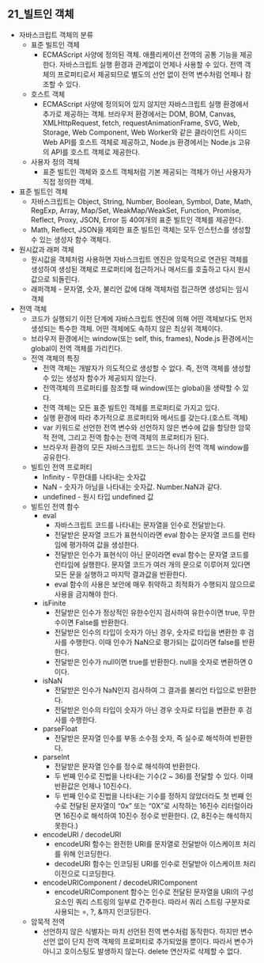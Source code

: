 ## 21_빌트인 객체

- 자바스크립트 객체의 분류
    - 표준 빌트인 객체
        - ECMAScript 사양에 정의된 객체. 애플리케이션 전역의 공통 기능을 제공한다. 자바스크립트 실행 환경과 관계없이 언제나 사용할 수 있다. 전역 객체의 프로퍼티로서 제공되므로 별도의 선언 없이 전역 변수처럼 언제나 참조할 수 있다.
    - 호스트 객체
        - ECMAScript 사양에 정의되어 있지 않지만 자바스크립트 실행 환경에서 추가로 제공하는 객체. 브라우저 환경에서는 DOM, BOM, Canvas, XMLHttpRequest, fetch, requestAnimationFrame, SVG, Web, Storage, Web Component, Web Worker와 같은 클라이언트 사이드 Web API를 호스트 객체로 제공하고, Node.js 환경에서는 Node.js 고유의 API를 호스트 객체로 제공한다.
    - 사용자 정의 객체
        - 표준 빌트인 객체와 호스트 객체처럼 기본 제공되는 객체가 아닌 사용자가 직접 정의한 객체.
- 표준 빌트인 객체
    - 자바스크립트는 Object, String, Number, Boolean, Symbol, Date, Math, RegExp, Array, Map/Set, WeakMap/WeakSet, Function, Promise, Reflect, Proxy, JSON, Error 등 40여개의 표준 빌트인 객체를 제공한다.
    - Math, Reflect, JSON을 제외한 표준 빌트인 객체는 모두 인스턴스를 생성할 수 있는 생성자 함수 객체다.
- 원시값과 래퍼 객체
    - 원시값을 객체처럼 사용하면 자바스크립트 엔진은 암묵적으로 연관된 객체를 생성하여 생성된 객체로 프로퍼티에 접근하거나 매서드를 호출하고 다시 원시값으로 되돌린다.
    - 래퍼객체 - 문자열, 숫자, 불리언 값에 대해 객체처럼 접근하면 생성되는 임시 객체
- 전역 객체
    - 코드가 실행되기 이전 단계에 자바스크립트 엔진에 의해 어떤 객체보다도 먼저 생성되는 특수한 객체. 어떤 객체에도 속하지 않은 최상위 객체이다.
    - 브라우저 환경에서는 window(또는 self, this, frames), Node.js 환경에서는 global이 전역 객체를 가리킨다.
    - 전역 객체의 특징
        - 전역 객체는 개발자가 의도적으로 생성할 수 없다. 즉, 전역 객체를 생성할 수 있는 생성자 함수가 제공되지 않는다.
        - 전역객체의 프로퍼티를 참조할 때 window(또는 global)을 생략할 수 있다.
        - 전역 객체는 모든 표준 빌트인 객체를 프로퍼티로 가지고 있다.
        - 실행 환경에 따라 추가적으로 프로퍼티와 메서드를 갖는다.(호스트 객체)
        - var 키워드로 선언한 전역 변수와 선언하지 않은 변수에 값을 할당한 암묵적 전역, 그리고 전역 함수는 전역 객체의 프로퍼티가 된다.
        - 브라우저 환경의 모든 자바스크립트 코드는 하나의 전역 객체 window를 공유한다.
    - 빌트인 전역 프로퍼티
        - Infinity - 무한대를 나타내는 숫자값
        - NaN - 숫자가 아님을 나타내는 숫자값. Number.NaN과 같다.
        - undefined - 원시 타입 undefined 값
    - 빌트인 전역 함수
        - eval
            - 자바스크립트 코드를 나타내는 문자열을 인수로 전달받는다.
            - 전달받은 문자열 코드가 표현식이라면 eval 함수는 문자열 코드를 런타임에 평가하여 값을 생성한다.
            - 전달받은 인수가 표현식이 아닌 문이라면 eval 함수는 문자열 코드를 런타임에 실행한다. 문자열 코드가 여러 개의 문으로 이루어져 있다면 모든 문을 실행하고 마지막 결과값을 반환한다.
            - eval 함수의 사용은 보안에 매우 취약하고 최적화가 수행되지 않으므로 사용을 금지해야 한다.
        - isFinite
            - 전달받은 인수가 정상적인 유한수인지 검사하여 유한수이면 true, 무한수이면 False를 반환한다.
            - 전달받은 인수의 타입이 숫자가 아닌 경우, 숫자로 타입을 변환한 후 검사를 수행한다. 이때 인수가 NaN으로 평가되는 값이라면 false를 반환한다.
            - 전달받은 인수가 null이면 true를 반환한다. null을 숫자로 변환하면 0이다.
        - isNaN
            - 전달받은 인수가 NaN인지 검사하여 그 결과를 불리언 타입으로 반환한다.
            - 전달받은 인수의 타입이 숫자가 아닌 경우 숫자로 타입을 변환한 후 검사를 수행한다.
        - parseFloat
            - 전달받은 문자열 인수를 부동 소수점 숫자, 즉 실수로 해석하여 반환한다.
        - parseInt
            - 전달받은 문자열 인수를 정수로 해석하여 반환한다.
            - 두 번째 인수로 진법을 나타내는 기수(2 ~ 36)를 전달할 수 있다. 이때 반환값은 언제나 10진수다.
            - 두 번째 인수로 진법을 나타내는 기수를 정하지 않았더라도 첫 번째 인수로 전달된 문자열이 “0x” 또는 “0X”로 시작하는 16진수 리터럴이라면 16진수로 해석하여 10진수 정수로 반환한다. (2, 8진수는 해석하지 못한다.)
        - encodeURI / decodeURI
            - encodeURI 함수는 완전한 URI를 문자열로 전달받아 이스케이프 처리를 위해 인코딩한다.
            - decodeURI 함수는 인코딩된 URI를 인수로 전달받아 이스케이프 처리 이전으로 디코딩한다.
        - encodeURIComponent / decodeURIComponent
            - encodeURIComponent 함수는 인수로 전달된 문자열을 URI의 구성요소인 쿼리 스트링의 일부로 간주한다. 따라서 쿼리 스트링 구분자로 사용되는 =, ?, &까지 인코딩한다.
    - 암묵적 전역
        - 선언하지 않은 식별자는 마치 선언된 전역 변수처럼 동작한다. 하지만 변수 선언 없이 단지 전역 객체의 프로퍼티로 추가되었을 뿐이다. 따라서 변수가 아니고 호이스팅도 발생하지 않는다. delete 연산자로 삭제할 수 없다.
